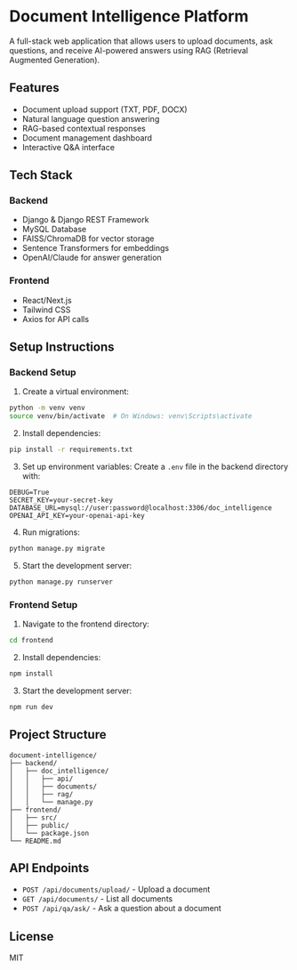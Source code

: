 # Document Intelligence Platform

A full-stack web application that allows users to upload documents, ask questions, and receive AI-powered answers using RAG (Retrieval Augmented Generation).

## Features

- Document upload support (TXT, PDF, DOCX)
- Natural language question answering
- RAG-based contextual responses
- Document management dashboard
- Interactive Q&A interface

## Tech Stack

### Backend
- Django & Django REST Framework
- MySQL Database
- FAISS/ChromaDB for vector storage
- Sentence Transformers for embeddings
- OpenAI/Claude for answer generation

### Frontend
- React/Next.js
- Tailwind CSS
- Axios for API calls

## Setup Instructions

### Backend Setup

1. Create a virtual environment:
```bash
python -m venv venv
source venv/bin/activate  # On Windows: venv\Scripts\activate
```

2. Install dependencies:
```bash
pip install -r requirements.txt
```

3. Set up environment variables:
Create a `.env` file in the backend directory with:
```
DEBUG=True
SECRET_KEY=your-secret-key
DATABASE_URL=mysql://user:password@localhost:3306/doc_intelligence
OPENAI_API_KEY=your-openai-api-key
```

4. Run migrations:
```bash
python manage.py migrate
```

5. Start the development server:
```bash
python manage.py runserver
```

### Frontend Setup

1. Navigate to the frontend directory:
```bash
cd frontend
```

2. Install dependencies:
```bash
npm install
```

3. Start the development server:
```bash
npm run dev
```

## Project Structure

```
document-intelligence/
├── backend/
│   ├── doc_intelligence/
│   │   ├── api/
│   │   ├── documents/
│   │   ├── rag/
│   │   └── manage.py
├── frontend/
│   ├── src/
│   ├── public/
│   └── package.json
└── README.md
```

## API Endpoints

- `POST /api/documents/upload/` - Upload a document
- `GET /api/documents/` - List all documents
- `POST /api/qa/ask/` - Ask a question about a document

## License

MIT 